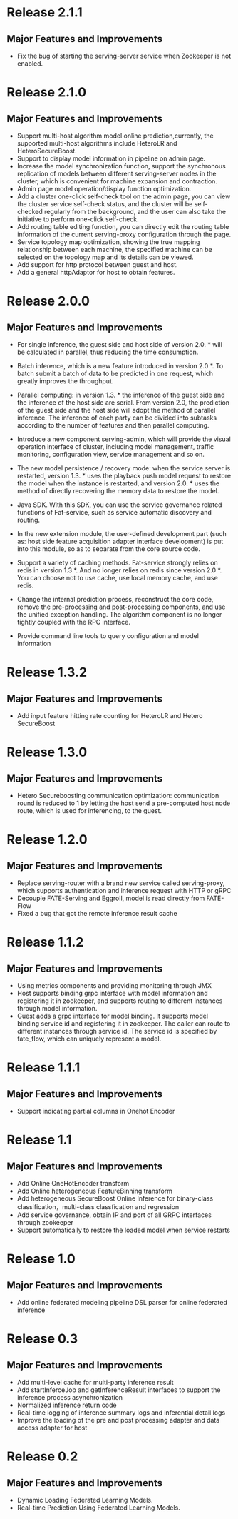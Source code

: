 # Release 2.1.1
## Major Features and Improvements
* Fix the bug of starting the serving-server service when Zookeeper is not enabled.

# Release 2.1.0
## Major Features and Improvements
* Support multi-host algorithm model online prediction,currently, the supported multi-host algorithms include HeteroLR and HeteroSecureBoost.
* Support to display model information in pipeline on admin page.
* Increase the model synchronization function, support the synchronous replication of models between different serving-server nodes in the cluster, which is convenient for machine expansion and contraction.
* Admin page model operation/display function optimization.
* Add a cluster one-click self-check tool on the admin page, you can view the cluster service self-check status, and the cluster will be self-checked regularly from the background, and the user can also take the initiative to perform one-click self-check.
* Add routing table editing function, you can directly edit the routing table information of the current serving-proxy configuration through the page.
* Service topology map optimization, showing the true mapping relationship between each machine, the specified machine can be selected on the topology map and its details can be viewed.
* Add support for http protocol between guest and host.
* Add a general httpAdaptor for host to obtain features.

# Release 2.0.0
## Major Features and Improvements
*  For single inference, the guest side and host side of version 2.0. * will be calculated in parallel, thus reducing the time consumption.

*  Batch inference, which is a new feature introduced in version 2.0 *. To batch submit a batch of data to be predicted in one request, which greatly improves the throughput.

*  Parallel computing: in version 1.3. * the  inference of the guest side and the  inference of the host side are serial. From version 2.0, the prediction of the guest side and the host side will adopt the method of parallel  inference. The inference of each party can be divided into subtasks according to the number of features and then parallel computing.

*  Introduce a new component serving-admin, which will provide the visual operation interface of cluster, including model management, traffic monitoring, configuration view, service management and so on.

*  The new model persistence / recovery mode: when the service server is restarted, version 1.3. * uses the playback push model request to restore the model when the instance is restarted, and version 2.0. * uses the method of directly recovering the memory data to restore the model.

*  Java SDK. With this SDK, you can use the service governance related functions of Fat-service, such as service automatic discovery and routing.

*  In the new extension module, the user-defined development part (such as: host side feature acquisition adapter interface development) is put into this module, so as to separate from the core source code.

*  Support a variety of caching methods. Fat-service strongly relies on redis in version 1.3 *. And no longer relies on redis since version 2.0 *. You can choose not to use cache, use local memory cache, and use redis.

*  Change the internal prediction process, reconstruct the core code, remove the pre-processing and post-processing components, and use the unified exception handling. The algorithm component is no longer tightly coupled with the RPC interface.

* Provide command line tools to query configuration and model information

# Release 1.3.2
## Major Features and Improvements
* Add input feature hitting rate counting for HeteroLR and Hetero SecureBoost

# Release 1.3.0
## Major Features and Improvements
* Hetero Secureboosting communication optimization: communication round is reduced to 1 by letting the host send a pre-computed host node route, which is used for inferencing, to the guest. 

# Release 1.2.0
## Major Features and Improvements
* Replace serving-router with a brand new service called serving-proxy, which supports authentication and inference request with HTTP or gRPC
* Decouple FATE-Serving and Eggroll, model is read directly from FATE-Flow
* Fixed a bug that got the remote inference result cache

# Release 1.1.2
## Major Features and Improvements
* Using metrics components and providing monitoring through JMX
* Host supports binding grpc interface with model information and registering it in zookeeper, and supports routing to different instances through model information.
* Guest adds a grpc interface for model binding. It supports model binding service id and registering it in zookeeper. The caller can route to different instances through service id. The service id is specified by fate_flow, which can uniquely represent a model.

# Release 1.1.1
## Major Features and Improvements
* Support indicating partial columns in Onehot Encoder

# Release 1.1
## Major Features and Improvements
* Add Online OneHotEncoder transform
* Add Online heterogeneous FeatureBinning transform
* Add heterogeneous SecureBoost Online Inference for binary-class classification，multi-class classfication and regression
* Add service governance, obtain IP and port of all GRPC interfaces through zookeeper 
* Support automatically to restore the loaded model when service restarts

# Release 1.0
## Major Features and Improvements
* Add online federated modeling pipeline DSL parser for online federated inference

# Release 0.3
## Major Features and Improvements
* Add multi-level cache for multi-party inference result
* Add startInferceJob and getInferenceResult interfaces to support the inference process asynchronization
* Normalized inference return code
* Real-time logging of inference summary logs and inferential detail logs
* Improve the loading of the pre and post processing adapter and data access adapter for host

# Release 0.2
## Major Features and Improvements
*	Dynamic Loading Federated Learning Models.
*	Real-time Prediction Using Federated Learning Models.

